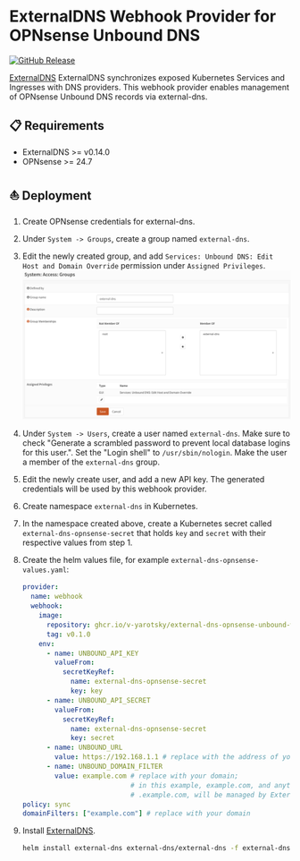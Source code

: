 # ExternalDNS Webhook Provider for OPNsense Unbound DNS

[![GitHub Release](https://img.shields.io/github/v/release/v-yarotsky/external-dns-opnsense-unbound-webhook-provider?style=for-the-badge)](https://github.com/v-yarotsky/external-dns-opnsense-unbound-webhook-provider/releases)&nbsp;&nbsp;

[ExternalDNS](https://github.com/kubernetes-sigs/external-dns) ExternalDNS synchronizes exposed Kubernetes Services and Ingresses with DNS providers. This webhook provider enables management of OPNsense Unbound DNS records via external-dns.

## 📋 Requirements

- ExternalDNS >= v0.14.0
- OPNsense >= 24.7

## ⛵ Deployment

1. Create OPNsense credentials for external-dns.
  1. Under `System -> Groups`, create a group named `external-dns`.
  2. Edit the newly created group, and add `Services: Unbound DNS: Edit Host and Domain Override` permission under `Assigned Privileges`.
     ![OPNsense group](./doc/images/opnsense-external-dns-group.png)
  3. Under `System -> Users`, create a user named `external-dns`.
     Make sure to check "Generate a scrambled password to prevent local database logins for this user.".
     Set the "Login shell" to `/usr/sbin/nologin`.
     Make the user a member of the `external-dns` group.
  4. Edit the newly create user, and add a new API key. The generated credentials will be used by this webhook provider.

2. Create namespace `external-dns` in Kubernetes.

3. In the namespace created above, create a Kubernetes secret called `external-dns-opnsense-secret` that holds `key` and `secret` with their respective values from step 1.

4. Create the helm values file, for example `external-dns-opnsense-values.yaml`:

    ```yaml
    provider:
      name: webhook
      webhook:
        image:
          repository: ghcr.io/v-yarotsky/external-dns-opnsense-unbound-webhook-provider
          tag: v0.1.0
        env:
          - name: UNBOUND_API_KEY
            valueFrom:
              secretKeyRef:
                name: external-dns-opnsense-secret
                key: key
          - name: UNBOUND_API_SECRET
            valueFrom:
              secretKeyRef:
                name: external-dns-opnsense-secret
                key: secret
          - name: UNBOUND_URL
            value: https://192.168.1.1 # replace with the address of your OPNsense router
          - name: UNBOUND_DOMAIN_FILTER
            value: example.com # replace with your domain;
                               # in this example, example.com, and anything that ends with
                               # .example.com, will be managed by ExternalDNS.
    policy: sync
    domainFilters: ["example.com"] # replace with your domain
    ```

5. Install [ExternalDNS](https://kubernetes-sigs.github.io/external-dns/latest/charts/external-dns/).

    ```sh
    helm install external-dns external-dns/external-dns -f external-dns-opnsense-values.yaml -n external-dns
    ```
